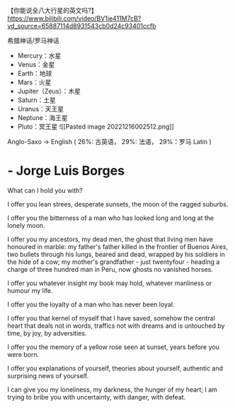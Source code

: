 
【你能说全八大行星的英文吗?】https://www.bilibili.com/video/BV1ie411M7cB?vd_source=65887114d8931543cb0d24c93401ccfb

希腊神话/罗马神话
- Mercury：水星
- Venus：金星
- Earth：地球
- Mars：火星
- Jupiter（Zeus）：木星
- Saturn：土星
- Uranus：天王星
- Neptune：海王星
- Pluto：冥王星
![[Pasted image 20221216002512.png]]

Anglo-Saxo -> English
(
26%: 古英语，
29%: 法语，
29%：罗马 Latin
)

#  - Jorge Luis Borges
What can I hold you with? 

I offer you lean strees, desperate sunsets, the moon of the ragged suburbs.

I offer you the bitterness of a man who has looked long and long at the lonely moon.

I offer you my ancestors, my dead men, the ghost that living men have honoured in marble: my father's father killed in the frontier of Buenos Aires, two bullets through his lungs, beared and dead, wrapped by his soldiers in the hide of a cow; my mother's grandfather - just twentyfour - heading a charge of three hundred man in Peru, now ghosts no vanished horses.

I offer you whatever insight my book may hold, whatever manliness or humour my life.

I offer you the loyalty of a man who has never been loyal.

I offer you that kernel of myself that I have saved, somehow the central heart that deals not in words, traffics not with dreams and is untouched by time, by joy, by adversities.

I offer you the memory of a yellow rose seen at sunset, years before you were born.

I offer you explanations of yourself, theories about yourself, authentic and surprising news of yourself.

I can give you my loneliness, my darkness, the hunger of my heart; I am trying to bribe you with uncertainty, with danger, with defeat.
